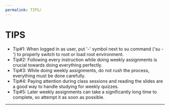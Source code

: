 ```yaml
---
permalink: TIPS/
---
```


# TIPS

* Tip#1: When logged in as user, put '-' symbol next to su command ('su -') to properly switch to root or load root environment.
* Tip#2: Following every instruction while doing weekly assignments is crucial towards doing everything perfectly.
* Tip#3: While doing weekly assignments, do not rush the process, everything must be done carefully.
* Tip#4: Paying attention during class sessions and reading the slides are a good way to handle studying for weekly quizzes.
* Tip#5: Later weekly assignments can take a significantly long time to complete, so attempt it as soon as possible.
<hr>

